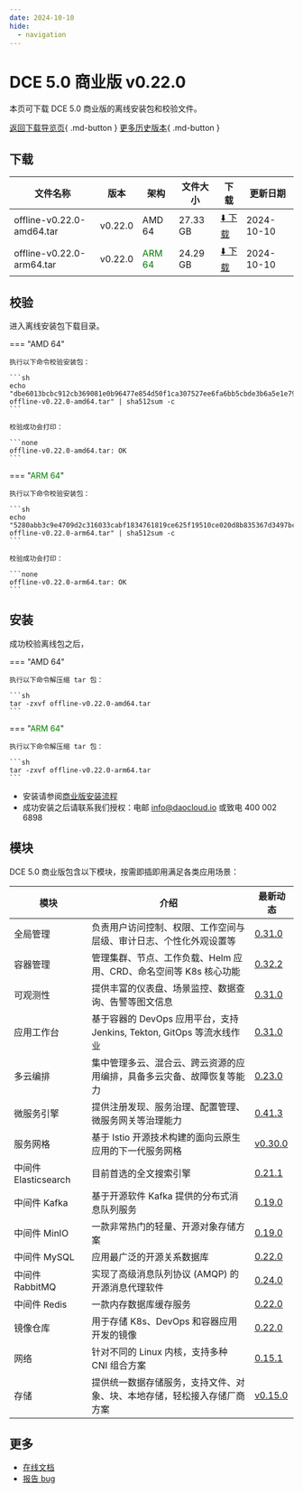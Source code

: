 ```yaml
---
date: 2024-10-10
hide:
  - navigation
---
```


# DCE 5.0 商业版 v0.22.0

本页可下载 DCE 5.0 商业版的离线安装包和校验文件。

[返回下载导览页](../index.md#_2){ .md-button } [更多历史版本](./dce5-installer-history.md){ .md-button }

## 下载

| 文件名称 | 版本 | 架构 | 文件大小 | 下载 | 更新日期 |
| ------- | --- | ---- | ------ | --- | ------- |
| offline-v0.22.0-amd64.tar | v0.22.0 | AMD 64 | 27.33 GB | [:arrow_down: 下载](https://qiniu-download-public.daocloud.io/DaoCloud_Enterprise/dce5/offline-v0.22.0-amd64.tar) | 2024-10-10 |
| offline-v0.22.0-arm64.tar | v0.22.0 | <font color="green">ARM 64</font> | 24.29 GB | [:arrow_down: 下载](https://qiniu-download-public.daocloud.io/DaoCloud_Enterprise/dce5/offline-v0.22.0-arm64.tar) | 2024-10-10 |

## 校验

进入离线安装包下载目录。

=== "AMD 64"

    执行以下命令校验安装包：

    ```sh
    echo "dbe6013bcbc912cb369081e0b96477e854d50f1ca307527ee6fa6bb5cbde3b6a5e1e796aef30382a358559823b67c83d8c4cd995f6b02925121ab50b9438cd3e  offline-v0.22.0-amd64.tar" | sha512sum -c
    ```

    校验成功会打印：

    ```none
    offline-v0.22.0-amd64.tar: OK
    ```

=== "<font color="green">ARM 64</font>"

    执行以下命令校验安装包：

    ```sh
    echo "5280abb3c9e4709d2c316033cabf1834761819ce625f19510ce020d8b835367d3497bc2a2349e35cc4bf52630e9ee1a1993f6ab84067125959ddd60be316aa6a  offline-v0.22.0-arm64.tar" | sha512sum -c
    ```

    校验成功会打印：

    ```none
    offline-v0.22.0-arm64.tar: OK
    ```

## 安装

成功校验离线包之后，

=== "AMD 64"

    执行以下命令解压缩 tar 包：

    ```sh
    tar -zxvf offline-v0.22.0-amd64.tar
    ```

=== "<font color="green">ARM 64</font>"

    执行以下命令解压缩 tar 包：

    ```sh
    tar -zxvf offline-v0.22.0-arm64.tar
    ```

- 安装请参阅[商业版安装流程](../../install/commercial/start-install.md)
- 成功安装之后请联系我们授权：电邮 info@daocloud.io 或致电 400 002 6898

## 模块

DCE 5.0 商业版包含以下模块，按需即插即用满足各类应用场景：

| 模块 | 介绍 | 最新动态 |
| ---- | --- | ------ |
| 全局管理 | 负责用户访问控制、权限、工作空间与层级、审计日志、个性化外观设置等 | [0.31.0](../../ghippo/intro/release-notes.md#v0310) |
| 容器管理 | 管理集群、节点、工作负载、Helm 应用、CRD、命名空间等 K8s 核心功能 | [0.32.2](../../kpanda/intro/release-notes.md#v0320) |
| 可观测性 | 提供丰富的仪表盘、场景监控、数据查询、告警等图文信息 | [0.31.0](../../insight/intro/release-notes.md#v0310) |
| 应用工作台 | 基于容器的 DevOps 应用平台，支持 Jenkins, Tekton, GitOps 等流水线作业 | [0.31.0](../../amamba/intro/release-notes.md#v0310) |
| 多云编排 | 集中管理多云、混合云、跨云资源的应用编排，具备多云灾备、故障恢复等能力 | [0.23.0](../../kairship/intro/release-notes.md#v0230) |
| 微服务引擎 | 提供注册发现、服务治理、配置管理、微服务网关等治理能力 | [0.41.3](../../skoala/intro/release-notes.md#v0413) |
| 服务网格 | 基于 Istio 开源技术构建的面向云原生应用的下一代服务网格 | [v0.30.0](../../mspider/intro/release-notes.md#v0300) |
| 中间件 Elasticsearch | 目前首选的全文搜索引擎 | [0.21.1](../../middleware/elasticsearch/release-notes.md#v0210) |
| 中间件 Kafka | 基于开源软件 Kafka 提供的分布式消息队列服务 | [0.19.0](../../middleware/kafka/release-notes.md#v0190) |
| 中间件 MinIO | 一款非常热门的轻量、开源对象存储方案 | [0.19.0](../../middleware/minio/release-notes.md#v0190) |
| 中间件 MySQL | 应用最广泛的开源关系数据库 | [0.22.0](../../middleware/mysql/release-notes.md#v0220) |
| 中间件 RabbitMQ | 实现了高级消息队列协议 (AMQP) 的开源消息代理软件 | [0.24.0](../../middleware/rabbitmq/release-notes.md#v0240) |
| 中间件 Redis | 一款内存数据库缓存服务 | [0.22.0](../../middleware/redis/release-notes.md#v0220) |
| 镜像仓库 | 用于存储 K8s、DevOps 和容器应用开发的镜像 | [0.22.0](../../kangaroo/intro/release-notes.md#v0220) |
| 网络 | 针对不同的 Linux 内核，支持多种 CNI 组合方案 | [0.15.1](../../network/intro/release-notes.md#v0151) |
| 存储 | 提供统一数据存储服务，支持文件、对象、块、本地存储，轻松接入存储厂商方案 | [v0.15.0](../../storage/hwameistor/release-notes.md#v0150) |

## 更多

- [在线文档](../../dce/index.md)
- [报告 bug](https://github.com/DaoCloud/DaoCloud-docs/issues)
